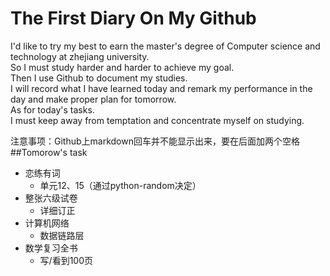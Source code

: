 # The First Diary On My Github
I'd like to try my best to earn the master's degree of Computer science and technology at zhejiang university.  
So I must study harder and harder to achieve my goal.  
Then I use Github to document my studies.  
I will record what I have learned today and remark my performance in the day and make proper plan for tomorrow.  
As for today's tasks.  
I must keep away from temptation and concentrate myself on studying.

注意事项：Github上markdown回车并不能显示出来，要在后面加两个空格  
##Tomorow's task
- 恋练有词
  - 单元12、15（通过python-random决定）
- 整张六级试卷
  - 详细订正
- 计算机网络
  - 数据链路层
- 数学复习全书
  - 写/看到100页

